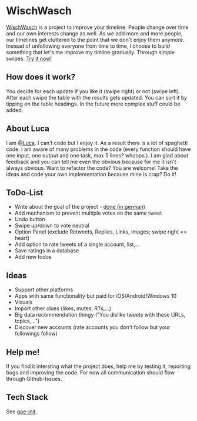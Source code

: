 WischWasch
========

[WischWasch](https://wischwasch2.appspot.com/) is a project to improve your timeline. People change over time and our own interests change as well. 
As we add more and more people, our timelines get cluttered to the point that we don't enjoy them anymore.
Instead of unfollowing everyone from time to time, I choose to build something that let's me improve my 
timline gradually. Through simple swipes. [Try it now!](https://wischwasch2.appspot.com/)

How does it work?
------------------------------------------------------
You decide for each update if you like it (swipe right) or not (swipe left). After each swipe the table with the results
gets updated. You can sort it by tipping on the table headings. In the future more complex stuff could be added.

About Luca
------------------------------------------------------
I am [@Luca](https://twitter.com/luca). I can't code but I enjoy it. As a result there is a lot of spaghetti code. 
I am aware of many problems in the code (every function should have one input, one output and one task, max 5 lines? whoops.).
I am glad about feedback and you can tell me even the obvious because for me it isn't always obvious. Want to refactor the code? 
You are welcome! Take the ideas and code your own implementation because mine is crap? Do it!

ToDo-List
------------------------------------------------------
* Write about the goal of the project - [done (in german)](http://www.2-blog.net/2016/01/01/das-ist-wischwasch-timeline-aufraeumen/)
* Add mechanism to prevent multiple votes on the same tweet
* Undo button
* Swipe up/down to vote neutral
* Option Panel (exclude Retweets, Replies, Links, Images; swipe right == heart)
* Add option to rate tweets of a single account, list,...
* Save ratings in a database
* Add new todos

Ideas
------------------------------------------------------
* Support other platforms
* Apps with same functionality but paid for iOS/Android/Windows 10
* Visuals
* Import other clues (likes, mutes, RTs,...)
* Big data recommendation thingy ("You dislike tweets with these URLs, topics,...")
* Discover new accounts (rate accounts you don't follow but your followings follow)

Help me!
------------------------------------------------------
If you find it intersting what the project does, help me by testing it, reporting bugs and improving the code.
For now all communication should flow through Github-Issues.

Tech Stack
------------------------------------------------------
See [gae-init](https://github.com/gae-init/gae-init).

